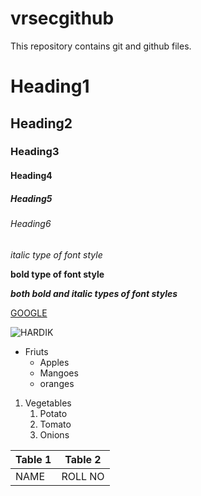 # vrsecgithub
This repository contains git and github files.

# Heading1
## Heading2
### Heading3
#### Heading4
##### Heading5
###### Heading6

*italic type of font style*

**bold type of font style**

***both bold and italic types of font styles***

[GOOGLE](http://www.google.com)

![HARDIK](https://lh3.googleusercontent.com/evg8hy1Eb3ny8mjLscfthIS_OFV84moiQmRe8R03xCVkXCDGPpmBSVSDaAwk4FJAcX9_)

* Friuts
  * Apples
  * Mangoes
  * oranges

1. Vegetables
    1. Potato
    2. Tomato
    3. Onions

Table 1 | Table 2
---------|---------
NAME|ROLL NO
